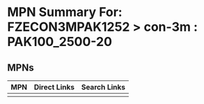 



# MPN Summary For: FZECON3MPAK1252 > con-3m : PAK100_2500-20

## MPNs
  

|MPN|Direct Links|Search Links|
| :--- | :--- | :--- |
||||
